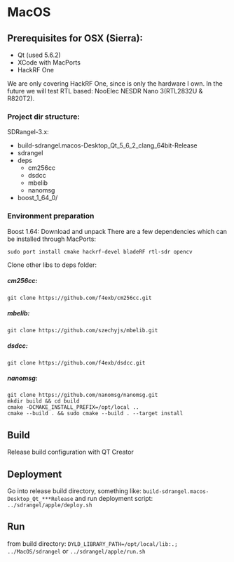 # MacOS

## Prerequisites for OSX (Sierra):
- Qt (used 5.6.2)
- XCode with MacPorts
- HackRF One

We are only covering HackRF One, since is only the hardware I own.
In the future we will test RTL based: NooElec NESDR Nano 3(RTL2832U & R820T2).

### Project dir structure:
SDRangel-3.x:
  + build-sdrangel.macos-Desktop_Qt_5_6_2_clang_64bit-Release
  + sdrangel
  + deps
    + cm256cc
    + dsdcc
    + mbelib
    + nanomsg
+ boost_1_64_0/

### Environment preparation
Boost 1.64: Download and unpack
There are a few dependencies which can be installed through MacPorts:
```
sudo port install cmake hackrf-devel bladeRF rtl-sdr opencv
```

Clone other libs to deps folder:

##### cm256cc:
```
git clone https://github.com/f4exb/cm256cc.git

```


##### mbelib:
```
git clone https://github.com/szechyjs/mbelib.git

```

##### dsdcc:
```
git clone https://github.com/f4exb/dsdcc.git

```

##### nanomsg:
```
git clone https://github.com/nanomsg/nanomsg.git
mkdir build && cd build
cmake -DCMAKE_INSTALL_PREFIX=/opt/local ..
cmake --build . && sudo cmake --build . --target install
```

## Build
Release build configuration with QT Creator

## Deployment
Go into release build directory, something like: ```build-sdrangel.macos-Desktop_Qt_***Release```
and run deployment script:
```../sdrangel/apple/deploy.sh```

## Run
from build directory:
```DYLD_LIBRARY_PATH=/opt/local/lib:.; ../MacOS/sdrangel```
or
```../sdrangel/apple/run.sh```
